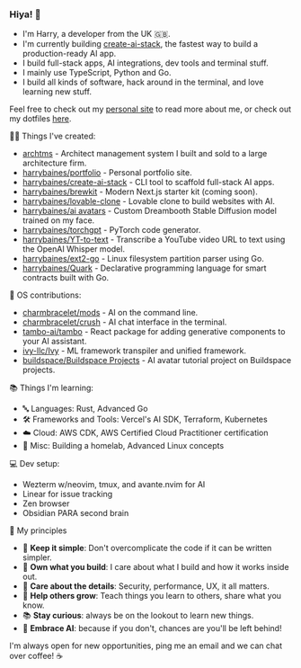 ### Hiya! 👋

- I'm Harry, a developer from the UK 🇬🇧.
- I'm currently building [create-ai-stack](https://www.create-ai-stack.dev/), the fastest way to build a production-ready AI app.
- I build full-stack apps, AI integrations, dev tools and terminal stuff.
- I mainly use TypeScript, Python and Go.
- I build all kinds of software, hack around in the terminal, and love learning new stuff.

Feel free to check out my [personal site](https://www.harrybaines.net) to read more about me, or check out my dotfiles [here](https://github.com/harrybaines/dotfiles).

🧑‍💻 Things I've created:

- [archtms](https://www.archtms.app/) - Architect management system I built and sold to a large architecture firm.
- [harrybaines/portfolio](https://github.com/harrybaines/portfolio) - Personal portfolio site.
- [harrybaines/create-ai-stack](https://github.com/harrybaines/create-ai-stack) - CLI tool to scaffold full-stack AI apps.
- [harrybaines/brewkit](https://github.com/harrybaines/brewkit-landing) - Modern Next.js starter kit (coming soon).
- [harrybaines/lovable-clone](https://github.com/harrybaines/lovable-clone) - Lovable clone to build websites with AI.
- [harrybaines/ai avatars](https://github.com/harrybaines/ai-avatar-generator) - Custom Dreambooth Stable Diffusion model trained on my face.
- [harrybaines/torchgpt](https://github.com/harrybaines/torchgpt) - PyTorch code generator.
- [harrybaines/YT-to-text](https://github.com/harrybaines/gradio-whisper) - Transcribe a YouTube video URL to text using the OpenAI Whisper model.
- [harrybaines/ext2-go](https://github.com/harrybaines/ext2-go) - Linux filesystem partition parser using Go.
- [harrybaines/Quark](https://github.com/harrybaines/Quark) - Declarative programming language for smart contracts built with Go.

📄 OS contributions:

- [charmbracelet/mods](https://github.com/charmbracelet/mods) - AI on the command line.
- [charmbracelet/crush](https://github.com/charmbracelet/crush) - AI chat interface in the terminal.
- [tambo-ai/tambo](https://github.com/tambo-ai/tambo) - React package for adding generative components to your AI assistant.
- [ivy-llc/Ivy](https://github.com/unifyai/ivy) - ML framework transpiler and unified framework.
- [buildspace/Buildspace Projects](https://github.com/buildspace/buildspace-projects) - AI avatar tutorial project on Buildspace projects.

📚 Things I'm learning:

- 🔤 Languages: Rust, Advanced Go
- 🛠️ Frameworks and Tools: Vercel's AI SDK, Terraform, Kubernetes
- ☁️ Cloud: AWS CDK, AWS Certified Cloud Practitioner certification
- 📝 Misc: Building a homelab, Advanced Linux concepts

💻 Dev setup:

- Wezterm w/neovim, tmux, and avante.nvim for AI
- Linear for issue tracking
- Zen browser
- Obsidian PARA second brain

📔 My principles

- 🧱 **Keep it simple**: Don't overcomplicate the code if it can be written simpler.
- 🧔 **Own what you build**: I care about what I build and how it works inside out.
- 📝 **Care about the details**: Security, performance, UX, it all matters.
- 🌱 **Help others grow**: Teach things you learn to others, share what you know.
- 📚 **Stay curious**: always be on the lookout to learn new things.
- 🧠 **Embrace AI**: because if you don't, chances are you'll be left behind!

I'm always open for new opportunities, ping me an email and we can chat over coffee! ☕
